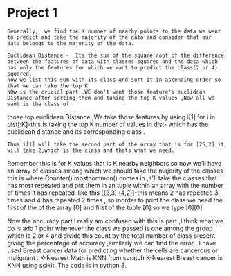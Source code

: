 # Project 1
	Generally,  we find the K number of nearby points to the data we want to predict and take the majority of the data and consider that our data belongs to the majority of the data.

	Euclidean Distance -  Its the sum of the square root of the difference between the features of data with classes squared and the data which has only the features for which we want to predict the class(2 or 4) squared.
 	Now we list this sum with its class and sort it in ascending order so that we can take the top K 
	NOw is the crucial part ,WE don't want those feature's euclidean Distance after sorting them and taking the top K values ,Now all we want is the class of 
those top euclidean Distance ,We take those features by using i[1] for i in dist[:K]-this is taking the top K number of values in dist- which has the euclidean distance and its corresponding class .
	
	Thus i[1] will take the second part of the array that is for [25,2] it will take 2,which is the class and thats what we need.
Remember this is for K values that is K nearby neighbors so now we'll have an array of classes among which we should take the majority of the classes this is where Counter().mostcommon() comes in ,it'll take the classes that has most repeated and put them in an tuple within an array with the number of times it has repeated ,like this [(2,3),(4,2)]-this means 2 has repeated 3 times and 4 has repeated 2 times ,
so inorder to print the class we need the first of the of the array [0] and first of the tuple [0] so we type [0][0]


Now the accuracy part I really am confused with this is part ,I think what we do is add 1 point whenever the class we passed is one among the group which is 2 or 4 and divide this count by the total number of class 
present giving the percentage of accuracy ,similarly we can find the error .
 I have used Breast cancer data for predicting whether the cells are cancerous or malignant .
 K-Nearest Math is KNN from scratch 
 K-Nearest Breast cancer is KNN using scikit.
 The code is in python 3.
